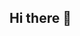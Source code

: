 ## Hi there 👋
                  
<!--               
**VietNamNode/VietNamNode** is a ✨ _spec   ia l_  ✨ reposi t ory be cause its `README. md` (this file) appears on your GitHub profile.  

Here are some ideas to get you started: 

- 🔭 I’m currently working on ...
- 🌱 I’m currently learning ...
- 👯 I’m looking to collaborate on ...
- 🤔 I’m looking for help with ...
- 💬 Ask me about ...
- 📫 How to reach me: ...
- 😄 Pronouns: ...
- ⚡ Fun fact: ...
-->

